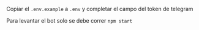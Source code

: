 Copiar el `.env.example` a `.env` y completar el campo del token de telegram

Para levantar el bot solo se debe correr `npm start`
